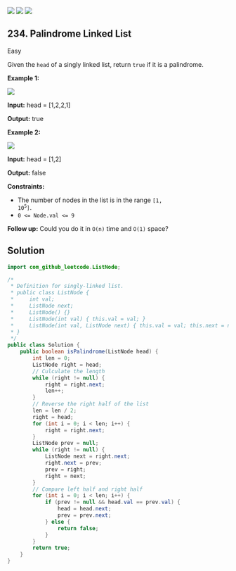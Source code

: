 [![](https://img.shields.io/github/stars/javadev/LeetCode-in-Java?label=Stars&style=flat-square)](https://github.com/javadev/LeetCode-in-Java)
[![](https://img.shields.io/github/forks/javadev/LeetCode-in-Java?label=Fork%20me%20on%20GitHub%20&style=flat-square)](https://github.com/javadev/LeetCode-in-Java/fork)
[![](https://img.shields.io/badge/-LeetCode%20in%20Kotlin-blue?style=flat-square)](https://github.com/javadev/LeetCode-in-Kotlin)

## 234\. Palindrome Linked List

Easy

Given the `head` of a singly linked list, return `true` if it is a palindrome.

**Example 1:**

![](https://assets.leetcode.com/uploads/2021/03/03/pal1linked-list.jpg)

**Input:** head = [1,2,2,1]

**Output:** true 

**Example 2:**

![](https://assets.leetcode.com/uploads/2021/03/03/pal2linked-list.jpg)

**Input:** head = [1,2]

**Output:** false 

**Constraints:**

*   The number of nodes in the list is in the range <code>[1, 10<sup>5</sup>]</code>.
*   `0 <= Node.val <= 9`

**Follow up:** Could you do it in `O(n)` time and `O(1)` space?

## Solution

```java
import com_github_leetcode.ListNode;

/*
 * Definition for singly-linked list.
 * public class ListNode {
 *     int val;
 *     ListNode next;
 *     ListNode() {}
 *     ListNode(int val) { this.val = val; }
 *     ListNode(int val, ListNode next) { this.val = val; this.next = next; }
 * }
 */
public class Solution {
    public boolean isPalindrome(ListNode head) {
        int len = 0;
        ListNode right = head;
        // Culculate the length
        while (right != null) {
            right = right.next;
            len++;
        }
        // Reverse the right half of the list
        len = len / 2;
        right = head;
        for (int i = 0; i < len; i++) {
            right = right.next;
        }
        ListNode prev = null;
        while (right != null) {
            ListNode next = right.next;
            right.next = prev;
            prev = right;
            right = next;
        }
        // Compare left half and right half
        for (int i = 0; i < len; i++) {
            if (prev != null && head.val == prev.val) {
                head = head.next;
                prev = prev.next;
            } else {
                return false;
            }
        }
        return true;
    }
}
```